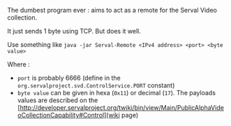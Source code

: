 The dumbest program ever : aims to act as a remote for the Serval Video collection.

It just sends 1 byte using TCP. But does it well.

Use something like `java -jar Serval-Remote <IPv4 address> <port> <byte value>`

Where :

* `port` is probably 6666 (define in the `org.servalproject.svd.ControlService.PORT` constant)
* `byte value` can be given in hexa (`0x11`) or decimal (`17`). The payloads values are described on the [http://developer.servalproject.org/twiki/bin/view/Main/PublicAlphaVideoCollectionCapability#Control](wiki page)
